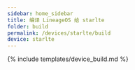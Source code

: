 ```yaml
---
sidebar: home_sidebar
title: 编译 LineageOS 给 starlte
folder: build
permalink: /devices/starlte/build
device: starlte
---
```

{% include templates/device_build.md %}
